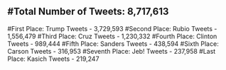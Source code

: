 #Total Number of Tweets: 8,717,613 
---
#First Place: Trump Tweets - 3,729,593
#Second Place: Rubio Tweets - 1,556,479
#Third Place: Cruz Tweets - 1,230,332
#Fourth Place: Clinton Tweets - 989,444
#Fifth Place: Sanders Tweets - 438,594
#Sixth Place: Carson Tweets - 316,953
#Seventh Place: Jeb! Tweets - 237,958
#Last Place: Kasich Tweets - 219,247
